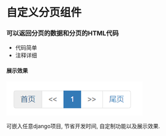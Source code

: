# 自定义分页组件
### 可以返回分页的数据和分页的HTML代码
- 代码简单
- 注释详细
#### 展示效果
![展示效果](https://github.com/deng104/my_page/blob/master/gif/%E6%88%AA%E5%9B%BE.png?raw=true)

可嵌入任意django项目, 节省开发时间, 自定制功能以及展示效果.

